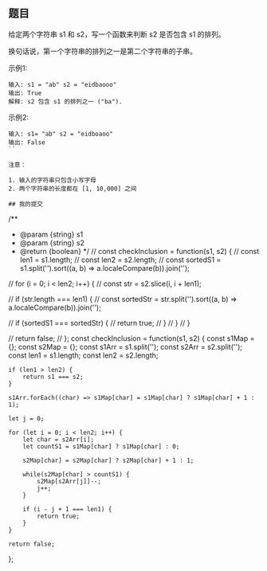 ## 题目

给定两个字符串 s1 和 s2，写一个函数来判断 s2 是否包含 s1 的排列。

换句话说，第一个字符串的排列之一是第二个字符串的子串。

示例1:

```
输入: s1 = "ab" s2 = "eidbaooo"
输出: True
解释: s2 包含 s1 的排列之一 ("ba").
```

示例2:

```
输入: s1= "ab" s2 = "eidboaoo"
输出: False
``

注意：

1. 输入的字符串只包含小写字母
2. 两个字符串的长度都在 [1, 10,000] 之间

## 我的提交

```
/**
 * @param {string} s1
 * @param {string} s2
 * @return {boolean}
 */
// const checkInclusion = function(s1, s2) {
//     const len1 = s1.length;
//     const len2 = s2.length;
//     const sortedS1 = s1.split('').sort((a, b) => a.localeCompare(b)).join('');

//     for (i = 0; i < len2; i++) {
//         const str = s2.slice(i, i + len1);

//         if (str.length === len1) {
//             const sortedStr = str.split('').sort((a, b) => a.localeCompare(b)).join('');

//             if (sortedS1 === sortedStr) {
//                 return true;
//             }
//         }
//     }

//     return false;
// };
const checkInclusion = function(s1, s2) {
    const s1Map = {};
    const s2Map = {};
    const s1Arr = s1.split('');
    const s2Arr = s2.split('');
    const len1 = s1.length;
    const len2 = s2.length;

    if (len1 > len2) {
        return s1 === s2;
    }

    s1Arr.forEach((char) => s1Map[char] = s1Map[char] ? s1Map[char] + 1 : 1);

    let j = 0;

    for (let i = 0; i < len2; i++) {
        let char = s2Arr[i];
        let countS1 = s1Map[char] ? s1Map[char] : 0;

        s2Map[char] = s2Map[char] ? s2Map[char] + 1 : 1;

        while(s2Map[char] > countS1) {
            s2Map[s2Arr[j]]--;
            j++;
        }

        if (i - j + 1 === len1) {
            return true;
        }
    }

    return false;
};
```